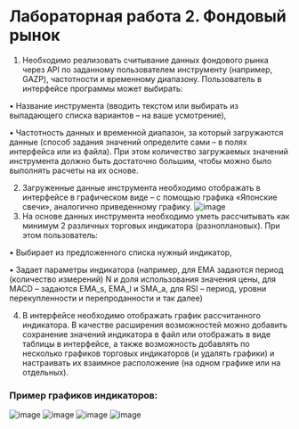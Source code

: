 # Лабораторная работа 2. Фондовый рынок
1. Необходимо реализовать считывание данных фондового рынка через API по заданному пользователем инструменту (например, GAZP), частотности и временному диапазону. 
Пользователь в интерфейсе программы может выбирать:

•	Название инструмента (вводить текстом или выбирать из выпадающего списка вариантов – на ваше усмотрение),

•	Частотность данных и временной диапазон, за который загружаются данные (способ задания значений определите сами – в полях интерфейса или из файла). При этом количество загружаемых значений инструмента должно быть достаточно большим, чтобы можно было выполнять расчеты на их основе.

2. Загруженные данные инструмента необходимо отображать в интерфейсе в графическом виде – с помощью графика «Японские свечи», аналогично приведенному графику.
![image](https://user-images.githubusercontent.com/49669372/195038393-7ad670bd-3565-417a-8a9b-0be4b6e0019b.png)
3. На основе данных инструмента необходимо уметь рассчитывать как минимум 2 различных торговых индикатора (разноплановых). 
При этом пользователь:

  •	Выбирает из предложенного списка нужный индикатор,

  •	Задает параметры индикатора (например, для EMA задаются период (количество измерений) N и доля использования значения цены, для MACD – задаются EMA_s, EMA_l и SMA_a, для RSI – период, уровни перекупленности и перепроданности и так далее)

4. В интерфейсе необходимо отображать график рассчитанного индикатора. 
В качестве расширения возможностей можно добавить сохранение значений индикатора в файл или отображать в виде таблицы в интерфейсе, а также возможность добавлять по несколько графиков торговых индикаторов (и удалять графики) и настраивать их взаимное расположение (на одном графике или на отдельных).

### Пример графиков индикаторов:
![image](https://user-images.githubusercontent.com/49669372/195038652-ebe5cf98-397a-4c90-a4a8-a402399ee5c8.png)
![image](https://user-images.githubusercontent.com/49669372/195038658-efa29abe-a0d5-4c25-a61d-f2adcc301427.png)
![image](https://user-images.githubusercontent.com/49669372/195038666-bd9966fa-d861-427b-8871-f47556265362.png)
![image](https://user-images.githubusercontent.com/49669372/195038677-9e6d5841-43dd-4230-945d-6db40e0b9948.png)

